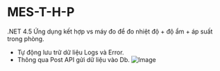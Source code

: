 # MES-T-H-P
.NET 4.5
Ứng dụng kết hợp vs máy đo để đo nhiệt độ + độ ẩm + áp suất trong phòng.
- Tự động lưu trữ dữ liệu Logs và Error.
- Thông qua Post API gửi dữ liệu vào Db.
![Image](https://github.com/user-attachments/assets/41b05c70-1122-4ac6-9f67-6edc092f7c27)
